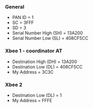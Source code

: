 ### General
* PAN ID = 1
* SC = 3FFF
* SD = 3
* Serial Number High (SH) = 13A200
* Serial Number Low (SL) = 408CF5CC
### Xbee 1 - coordinator AT
* Destination High (DH) = 13A200
* Destination Low (DL) = 408CF5CC
* My Address = 3C3C
### Xbee 2
* Destination Low (DL) = 1
* My Address = FFFE

